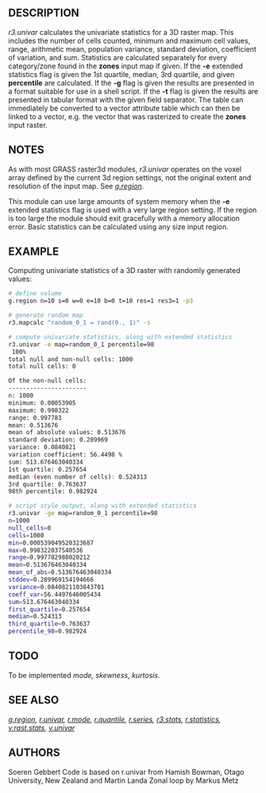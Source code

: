 ## DESCRIPTION

*r3.univar* calculates the univariate statistics for a 3D raster map.
This includes the number of cells counted, minimum and maximum cell
values, range, arithmetic mean, population variance, standard deviation,
coefficient of variation, and sum. Statistics are calculated separately
for every category/zone found in the **zones** input map if given. If
the **-e** extended statistics flag is given the 1st quartile, median,
3rd quartile, and given **percentile** are calculated. If the **-g**
flag is given the results are presented in a format suitable for use in
a shell script. If the **-t** flag is given the results are presented in
tabular format with the given field separator. The table can immediately
be converted to a vector attribute table which can then be linked to a
vector, e.g. the vector that was rasterized to create the **zones**
input raster.

## NOTES

As with most GRASS raster3d modules, *r3.univar* operates on the voxel
array defined by the current 3d region settings, not the original extent
and resolution of the input map. See *[g.region](g.region.md)*.

This module can use large amounts of system memory when the **-e**
extended statistics flag is used with a very large region setting. If
the region is too large the module should exit gracefully with a memory
allocation error. Basic statistics can be calculated using any size
input region.

## EXAMPLE

Computing univariate statistics of a 3D raster with randomly generated
values:

```bash
# define volume
g.region n=10 s=0 w=0 e=10 b=0 t=10 res=1 res3=1 -p3

# generate random map
r3.mapcalc "random_0_1 = rand(0., 1)" -s

# compute univariate statistics, along with extended statistics
r3.univar -e map=random_0_1 percentile=98
 100%
total null and non-null cells: 1000
total null cells: 0

Of the non-null cells:
----------------------
n: 1000
minimum: 0.00053905
maximum: 0.998322
range: 0.997783
mean: 0.513676
mean of absolute values: 0.513676
standard deviation: 0.289969
variance: 0.0840821
variation coefficient: 56.4498 %
sum: 513.676463040334
1st quartile: 0.257654
median (even number of cells): 0.524313
3rd quartile: 0.763637
98th percentile: 0.982924

# script style output, along with extended statistics
r3.univar -ge map=random_0_1 percentile=98
n=1000
null_cells=0
cells=1000
min=0.000539049520323687
max=0.998322037540536
range=0.997782988020212
mean=0.513676463040334
mean_of_abs=0.513676463040334
stddev=0.289969154194666
variance=0.0840821103843701
coeff_var=56.4497646005434
sum=513.676463040334
first_quartile=0.257654
median=0.524313
third_quartile=0.763637
percentile_98=0.982924
```

## TODO

To be implemented *mode, skewness, kurtosis*.

## SEE ALSO

*[g.region](g.region.md), [r.univar](r.univar.md), [r.mode](r.mode.md),
[r.quantile](r.quantile.md), [r.series](r.series.md),
[r3.stats](r3.stats.md), [r.statistics](r.statistics.md),
[v.rast.stats](v.rast.stats.md), [v.univar](v.univar.md)*

## AUTHORS

Soeren Gebbert
Code is based on r.univar from
Hamish Bowman, Otago University, New Zealand
and Martin Landa
Zonal loop by Markus Metz
